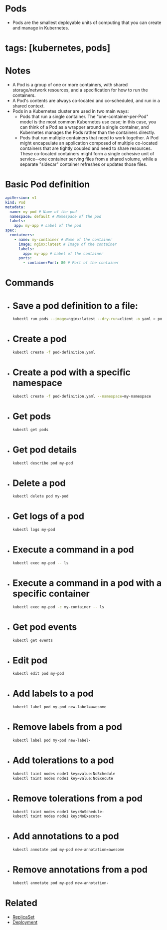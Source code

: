 # Pods

- Pods are the smallest deployable units of computing that you can create and manage in Kubernetes.

# tags: [kubernetes, pods]

# Notes

- A Pod is a group of one or more containers, with shared storage/network resources, and a specification for how to run the containers.
- A Pod's contents are always co-located and co-scheduled, and run in a shared context.
- Pods in a Kubernetes cluster are used in two main ways:
  - Pods that run a single container. The "one-container-per-Pod" model is the most common Kubernetes use case; in this case, you can think of a Pod as a wrapper around a single container, and Kubernetes manages the Pods rather than the containers directly.
  - Pods that run multiple containers that need to work together. A Pod might encapsulate an application composed of multiple co-located containers that are tightly coupled and need to share resources. These co-located containers might form a single cohesive unit of service--one container serving files from a shared volume, while a separate "sidecar" container refreshes or updates those files.

# Basic Pod definition

```yaml
apiVersion: v1
kind: Pod
metadata:
  name: my-pod # Name of the pod
  namespace: default # Namespace of the pod
  labels:
    app: my-app # Label of the pod
spec:
  containers:
    - name: my-container # Name of the container
      image: nginx:latest # Image of the container
      labels:
        app: my-app # Label of the container
      ports:
        - containerPort: 80 # Port of the container
```

# Commands

- # Save a pod definition to a file:

  ```bash
  kubectl run pods --image=nginx:latest --dry-run=client -o yaml > pod-definition.yaml
  ```

- # Create a pod

  ```bash
  kubectl create -f pod-definition.yaml
  ```

- # Create a pod with a specific namespace

  ```bash
  kubectl create -f pod-definition.yaml --namespace=my-namespace
  ```

- # Get pods

  ```bash
  kubectl get pods
  ```

- # Get pod details

  ```bash
  kubectl describe pod my-pod
  ```

- # Delete a pod

  ```bash
  kubectl delete pod my-pod
  ```

- # Get logs of a pod

  ```bash
  kubectl logs my-pod
  ```

- # Execute a command in a pod

  ```bash
  kubectl exec my-pod -- ls
  ```

- # Execute a command in a pod with a specific container

  ```bash
  kubectl exec my-pod -c my-container -- ls
  ```

- # Get pod events

  ```bash
  kubectl get events
  ```

- # Edit pod

  ```bash
  kubectl edit pod my-pod
  ```

- # Add labels to a pod

  ```bash
  kubectl label pod my-pod new-label=awesome
  ```

- # Remove labels from a pod

  ```bash
  kubectl label pod my-pod new-label-
  ```

- # Add tolerations to a pod

  ```bash
  kubectl taint nodes node1 key=value:NoSchedule
  kubectl taint nodes node1 key=value:NoExecute
  ```

- # Remove tolerations from a pod

  ```bash
  kubectl taint nodes node1 key:NoSchedule-
  kubectl taint nodes node1 key:NoExecute-
  ```

- # Add annotations to a pod

  ```bash
  kubectl annotate pod my-pod new-annotation=awesome
  ```

- # Remove annotations from a pod
  ```bash
  kubectl annotate pod my-pod new-annotation-
  ```

# Related

- [ReplicaSet](replicaset.md)
- [Deployment](deployments.md)
